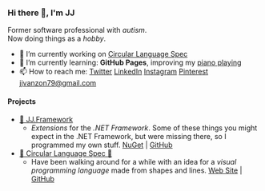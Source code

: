 ### Hi there 👋, I'm JJ

Former software professional with *autism*.  
Now doing things as a *hobby*.

- 🔭 I’m currently working on [Circular Language Spec](https://jjvanzon.github.io/Circular-Language-Spec/)
- 🌱 I’m currently learning: __GitHub Pages__, improving my [piano playing](https://jjvanzon.github.io/Piano-Playing-Docs/)
- 📫 How to reach me: [Twitter](https://twitter.com/devjj79) [LinkedIn](https://www.linkedin.com/in/jj-van-zon-04b80a18/) [Instagram](https://www.instagram.com/jjvanzon79/) [Pinterest](https://nl.pinterest.com/jjvanzon/) jjvanzon79@gmail.com

#### Projects

- [🔩 JJ.Framework](https://www.nuget.org/profiles/jjvanzon)
    - *Extensions* for the *.NET Framework*. Some of these things you might expect in the .NET Framework, but were missing there, so I programmed my own stuff. [NuGet](https://www.nuget.org/profiles/jjvanzon) | [GitHub](https://github.com/jjvanzon/JJ.Framework)
- [🔵 Circular Language Spec 🔶](https://jjvanzon.github.io/Circular-Language-Spec/)
    - Have been walking around for a while with an idea for a *visual programming language* made from shapes and lines. [Web Site](https://jjvanzon.github.io/Circular-Language-Spec/) | [GitHub](https://github.com/jjvanzon/Circular-Language-Spec)
    